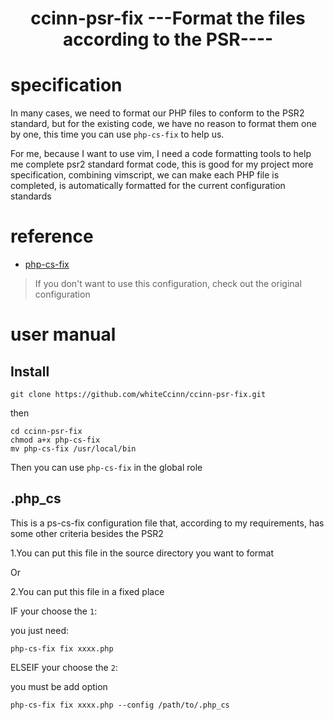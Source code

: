 <h1 align="center">ccinn-psr-fix ---Format the files according to the PSR---- </h1>

# specification

In many cases, we need to format our PHP files to conform to the PSR2 standard, but for the existing code, we have no reason to format them one by one, this time you can use `php-cs-fix` to help us.

For me, because I want to use vim, I need a code formatting tools to help me complete psr2 standard format code, this is good for my project more specification, combining vimscript, we can make each PHP file is completed, is automatically formatted for the current configuration standards

# reference

- [php-cs-fix](https://github.com/FriendsOfPHP/PHP-CS-Fixer)

> If you don't want to use this configuration, check out the original configuration

# user manual

## Install

```
git clone https://github.com/whiteCcinn/ccinn-psr-fix.git
```

then 

```
cd ccinn-psr-fix
chmod a+x php-cs-fix
mv php-cs-fix /usr/local/bin
```

Then you can use `php-cs-fix` in the global role

## .php_cs

This is a ps-cs-fix configuration file that, according to my requirements, has some other criteria besides the PSR2

1.You can put this file in the source directory you want to format

Or

2.You can put this file in a fixed place

IF your choose the `1`:

you just need:

```
php-cs-fix fix xxxx.php
```


ELSEIF your choose the `2`:

you must be add option 

```
php-cs-fix fix xxxx.php --config /path/to/.php_cs
```

